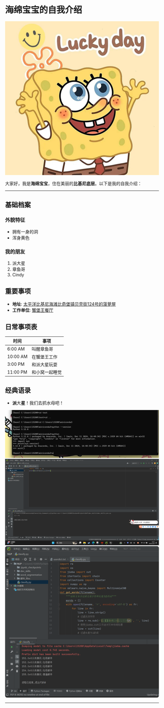 # 海绵宝宝的自我介绍  

<img src="https://github.com/chenjingding/GitDemo/blob/master/images/hmbb.jpeg">                     

大家好，我是**海绵宝宝**，住在美丽的**比基尼底层**。以下是我的自我介绍：  

---  

## 基础档案  

### 外貌特征  
- 拥有一身的洞  
- 浑身黄色   

### 我的朋友  
1. 派大星  
2. 章鱼哥  
3. Cindy  

## 重要事项  
- **地址**: [太平洋比基尼海滩比奇堡镇贝壳街124号的菠萝屋](<img src="https://github.com/chenjingding/GitDemo/blob/master/images/%E8%8F%A0%E8%90%9D%E5%B1%8B.jpeg"/>)  
- **工作单位**: [蟹堡王餐厅](<img height="50" src="https://github.com/chenjingding/GitDemo/blob/master/images/%E8%9F%B9%E5%A0%A1%E7%8E%8B.jpeg" width="50"/>)  

## 日常事项表  

|  时间      | 事项      |  
|----------|---------|  
| 6:00 AM  | 叫醒章鱼哥   |  
| 10:00 AM | 在蟹堡王工作  |  
| 3:00 PM  | 和派大星玩耍  |  
| 11:00 PM | 和小窝一起睡觉 |  


## 经典语录  
- **派**大**星**！我们去抓水母吧！  
<img src="https://github.com/chenjingding/GitDemo/blob/master/%E5%9B%BE%E7%89%871.png">                     
<img src="https://github.com/chenjingding/GitDemo/blob/master/%E6%88%AA%E5%9B%BE2.png">                     
<img src="https://github.com/chenjingding/GitDemo/blob/master/6.png">                     


---  

